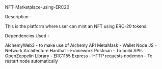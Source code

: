 NFT-Marketplace-using-ERC20

Description -

This is the platform where user can mint an NFT using ERC-20 tokens.

Dependencies Used -

AlchemyWeb3 - to make use of Alchemy API
MetaMask - Wallet
Node JS - Network Architecture
Hardhat - Framework
Postman - To build APIs
OpenZeppelin Library - ERC1155
Express - HTTP requests
nodemon - To restart node automatically
